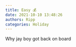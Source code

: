 ```yaml
---
title: Easy 💰
date: 2021-10-10 13:48:26
authors: Ripp
categories: Holiday
---
```


 Why jay boy got back on board